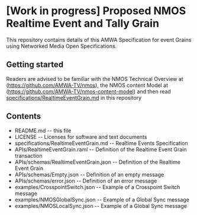 # **[Work in progress]** Proposed NMOS Realtime Event and Tally Grain

This repository contains details of this AMWA Specification for event Grains using Networked Media Open Specifications.

## Getting started

Readers are advised to be familiar with the NMOS Technical Overview at (https://github.com/AMWA-TV/nmos), the NMOS content Model at (https://github.com/AMWA-TV/nmos-content-model) and then read [specifications/RealtimeEventGrain.md](specifications/RealtimeEventGrain.md) in this repository

## Contents

* README.md -- this file
* LICENSE -- Licenses for software and text documents
* specifications/RealtimeEventGrain.md -- Realtime Events Specification
* APIs/RealtimeEventGrain.raml -- Definition of the Realtime Event Grain transaction
* APIs/schemas/RealtimeEventGrain.json -- Definition of the Realtime Event Grain
* APIs/schemas/Empty.json -- Definition of an empty message
* APIs/schemas/error.json -- Definition of an error message
* examples/CrosspointSwitch.json -- Example of a Crosspoint Switch message
* examples/NMOSGlobalSync.json -- Example of a Global Sync message
* examples/NMOSLocalSync.json -- Example of a Global Sync message
